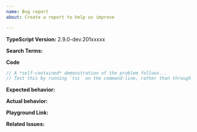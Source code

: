 ```yaml
---
name: Bug report
about: Create a report to help us improve

---
```


<!-- 🚨 STOP 🚨 𝗦𝗧𝗢𝗣 🚨 𝑺𝑻𝑶𝑷 🚨

Half of all issues filed here are duplicates, answered in the FAQ, or not appropriate for the bug tracker. Even if you think you've found a *bug*, please read the FAQ first, especially the Common "Bugs" That Aren't Bugs" section!

Please help us by doing the following steps before logging an issue:
  * Search: https://github.com/Microsoft/TypeScript/search?type=Issues
  * Read the FAQ: https://github.com/Microsoft/TypeScript/wiki/FAQ

Please fill in the *entire* template below.
-->

<!-- Please try to reproduce the issue with `typescript@next`. It may have already been fixed. -->
**TypeScript Version:**  2.9.0-dev.201xxxxx

<!-- Search terms you tried before logging this (so others can find this issue more easily) -->
**Search Terms:** 

**Code**

```ts
// A *self-contained* demonstration of the problem follows...
// Test this by running `tsc` on the command-line, rather than through another build tool such as Gulp, Webpack, etc.
```

**Expected behavior:**

**Actual behavior:**

**Playground Link:** <!-- A link to a TypeScript Playground "Share" link which demonstrates this behavior --> 

**Related Issues:** <!-- Did you find other bugs that looked similar? -->
